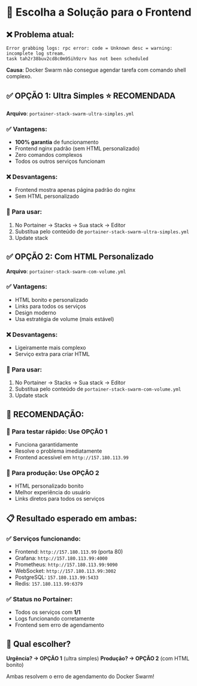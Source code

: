 # 🔧 Escolha a Solução para o Frontend

## ❌ **Problema atual:**
```
Error grabbing logs: rpc error: code = Unknown desc = warning: incomplete log stream. 
task tah2r38buv2cd8c0m95ih9zrv has not been scheduled
```

**Causa**: Docker Swarm não consegue agendar tarefa com comando shell complexo.

## ✅ **OPÇÃO 1: Ultra Simples** ⭐ **RECOMENDADA**

**Arquivo**: `portainer-stack-swarm-ultra-simples.yml`

### ✅ **Vantagens:**
- **100% garantia** de funcionamento
- Frontend nginx padrão (sem HTML personalizado)
- Zero comandos complexos
- Todos os outros serviços funcionam

### ❌ **Desvantagens:**
- Frontend mostra apenas página padrão do nginx
- Sem HTML personalizado

### 🚀 **Para usar:**
1. No Portainer → Stacks → Sua stack → Editor
2. Substitua pelo conteúdo de `portainer-stack-swarm-ultra-simples.yml`
3. Update stack

## ✅ **OPÇÃO 2: Com HTML Personalizado**

**Arquivo**: `portainer-stack-swarm-com-volume.yml`

### ✅ **Vantagens:**
- HTML bonito e personalizado
- Links para todos os serviços
- Design moderno
- Usa estratégia de volume (mais estável)

### ❌ **Desvantagens:**
- Ligeiramente mais complexo
- Serviço extra para criar HTML

### 🚀 **Para usar:**
1. No Portainer → Stacks → Sua stack → Editor
2. Substitua pelo conteúdo de `portainer-stack-swarm-com-volume.yml`
3. Update stack

## 🎯 **RECOMENDAÇÃO:**

### 🥇 **Para testar rápido**: Use **OPÇÃO 1**
- Funciona garantidamente
- Resolve o problema imediatamente
- Frontend acessível em `http://157.180.113.99`

### 🥈 **Para produção**: Use **OPÇÃO 2**
- HTML personalizado bonito
- Melhor experiência do usuário
- Links diretos para todos os serviços

## 📋 **Resultado esperado em ambas:**

### ✅ **Serviços funcionando:**
- Frontend: `http://157.180.113.99` (porta 80)
- Grafana: `http://157.180.113.99:4000`
- Prometheus: `http://157.180.113.99:9090`
- WebSocket: `http://157.180.113.99:3002`
- PostgreSQL: `157.180.113.99:5433`
- Redis: `157.180.113.99:6379`

### ✅ **Status no Portainer:**
- Todos os serviços com **1/1**
- Logs funcionando corretamente
- Frontend sem erro de agendamento

## 🔧 **Qual escolher?**

**Urgência? → OPÇÃO 1** (ultra simples)
**Produção? → OPÇÃO 2** (com HTML bonito)

Ambas resolvem o erro de agendamento do Docker Swarm! 